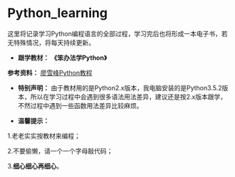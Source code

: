 # Python_learning

这里将记录学习Python编程语言的全部过程，学习完后也将形成一本电子书，若无特殊情况，将每天持续更新。

- **跟学教材：**
**《笨办法学Python》**

**参考资料：**
[廖雪峰Python教程](http://www.liaoxuefeng.com/wiki/0014316089557264a6b348958f449949df42a6d3a2e542c000)

- **特别声明：**
由于教材用的是Python2.x版本，我电脑安装的是Python3.5.2版本，所以在学习过程中会遇到很多语法用法差异，建议还是按2.x版本跟学，不然过程中遇到一些函数用法差异比较麻烦。

- **温馨提示：**

1.老老实实按教材来编程；

2.不要偷懒，请一个一个字母敲代码；

3.**细心细心再细心**。